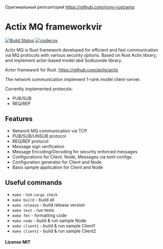 Оригинальный репозиторий
https://github.com/irony-rust/amq

# Actix MQ frameworkvir
[![Build Status](https://travis-ci.org/irony-rust/amq.svg?branch=master)](https://travis-ci.org/irony-rust/amq)
[![codecov](https://codecov.io/gh/irony-rust/amq/branch/master/graph/badge.svg)](https://codecov.io/gh/irony-rust/amq)

Actix MQ is Rust framework developed for efficient and fast communication
via MQ protocols with various security options. Based on Rust Actix library, and implement actor-based
model abd Sodiuoxide library.

Actor framework for Rust.
https://github.com/actix/actix

The network communication implement 1-rank model client-server. 

Currently implemented protocols:
* PUB/SUB
* REQ/REP

## Features
* Network MQ communication via TCP
* PUB/SUB/UNSUB protocol
* REQ/REP protocol
* Message sign verification
* Message Encoding/Decoding for security enforced messages
* Configurations for Client, Node, Messages via toml configs
* Configuration generator for Client and Node
* Basis sample application for Client and Node


## Useful commands
* `make` - run `cargo check`
* `make build` - build all
* `make release` - build release version
* `make test` - run tests
* `make fmt` - formatting code
* `make node` - build & run sample Node
* `make client1` - build & run sample Client1
* `make client1` - build & run sample Client2


#### License MIT
